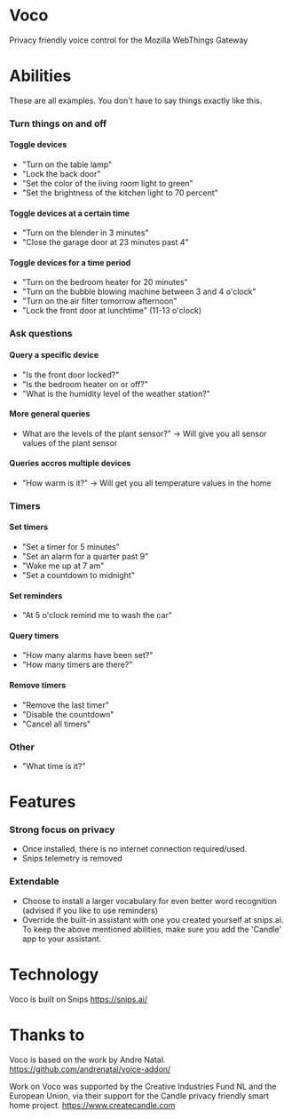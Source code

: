 # Voco
Privacy friendly voice control for the Mozilla WebThings Gateway


# Abilities
These are all examples. You don't have to say things exactly like this.

### Turn things on and off

#### Toggle devices
- "Turn on the table lamp"
- "Lock the back door"
- "Set the color of the living room light to green"
- "Set the brightness of the kitchen light to 70 percent"

#### Toggle devices at a certain time
- "Turn on the blender in 3 minutes"
- "Close the garage door at 23 minutes past 4"

#### Toggle devices for a time period
- "Turn on the bedroom heater for 20 minutes"
- "Turn on the bubble blowing machine between 3 and 4 o'clock"
- "Turn on the air filter tomorrow afternoon"
- "Lock the front door at lunchtime" (11-13 o'clock)


### Ask questions

#### Query a specific device
- "Is the front door locked?"
- "Is the bedroom heater on or off?"
- "What is the humidity level of the weather station?"

#### More general queries
- What are the levels of the plant sensor?" -> Will give you all sensor values of the plant sensor

#### Queries accros multiple devices
- "How warm is it?" -> Will get you all temperature values in the home


### Timers

#### Set timers
- "Set a timer for 5 minutes"
- "Set an alarm for a quarter past 9"
- "Wake me up at 7 am"
- "Set a countdown to midnight"

#### Set reminders
- "At 5 o'clock remind me to wash the car"

#### Query timers
- "How many alarms have been set?"
- "How many timers are there?"

#### Remove timers
- "Remove the last timer"
- "Disable the countdown"
- "Cancel all timers"


### Other
- "What time is it?"


# Features

### Strong focus on privacy
- Once installed, there is no internet connection required/used.
- Snips telemetry is removed

### Extendable
- Choose to install a larger vocabulary for even better word recognition (advised if you like to use reminders)
- Override the built-in assistant with one you created yourself at snips.ai. To keep the above mentioned abilities, make sure you add the 'Candle' app to your assistant.


# Technology

Voco is built on Snips
https://snips.ai/


# Thanks to

Voco is based on the work by Andre Natal.
https://github.com/andrenatal/voice-addon/

Work on Voco was supported by the Creative Industries Fund NL and the European Union, via their support for the Candle privacy friendly smart home project.
https://www.createcandle.com
